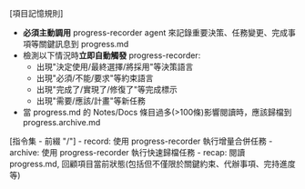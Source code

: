 [項目記憶規則]
- **必須主動調用** progress-recorder agent 來記錄重要決策、任務變更、完成事項等關鍵訊息到 progress.md
- 檢測以下情況時**立即自動觸發** progress-recorder:
    - 出現"決定使用/最終選擇/將採用"等決策語言
    - 出現"必須/不能/要求"等約束語言
    - 出現"完成了/實現了/修復了"等完成標示
    - 出現"需要/應該/計畫"等新任務
- 當 progress.md 的 Notes/Docs 條目過多(>100條)影響閱讀時，應該歸檔到 progress.archive.md

[指令集 - 前綴 "/"]
    - record: 使用 progress-recorder 執行增量合併任務
    - archive: 使用 progress-recorder 執行快速歸檔任務
    - recap: 閱讀 progress.md, 回顧項目當前狀態(包括但不僅限於關鍵約束、代辦事項、完持進度等)
